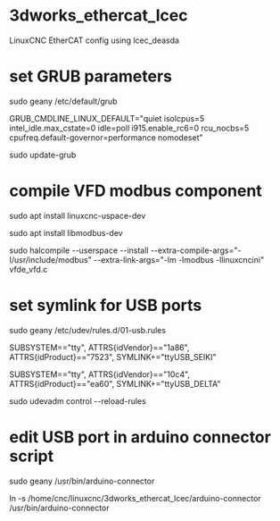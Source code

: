 # 3dworks_ethercat_lcec
LinuxCNC EtherCAT config using lcec_deasda

# set GRUB parameters
sudo geany /etc/default/grub

GRUB_CMDLINE_LINUX_DEFAULT="quiet isolcpus=5 intel_idle.max_cstate=0 idle=poll i915.enable_rc6=0 rcu_nocbs=5 cpufreq.default-governor=performance nomodeset"

sudo update-grub

# compile VFD modbus component

sudo apt install linuxcnc-uspace-dev

sudo apt install libmodbus-dev

sudo halcompile --userspace --install --extra-compile-args="-I/usr/include/modbus" --extra-link-args="-lm -lmodbus -llinuxcncini" vfde_vfd.c

# set symlink for USB ports

sudo geany /etc/udev/rules.d/01-usb.rules

SUBSYSTEM=="tty", ATTRS{idVendor}=="1a86", ATTRS{idProduct}=="7523", SYMLINK+="ttyUSB_SEIKI"

SUBSYSTEM=="tty", ATTRS{idVendor}=="10c4", ATTRS{idProduct}=="ea60", SYMLINK+="ttyUSB_DELTA"

sudo udevadm control --reload-rules

# edit USB port in arduino connector script

sudo geany /usr/bin/arduino-connector

ln -s /home/cnc/linuxcnc/3dworks_ethercat_lcec/arduino-connector /usr/bin/arduino-connector
